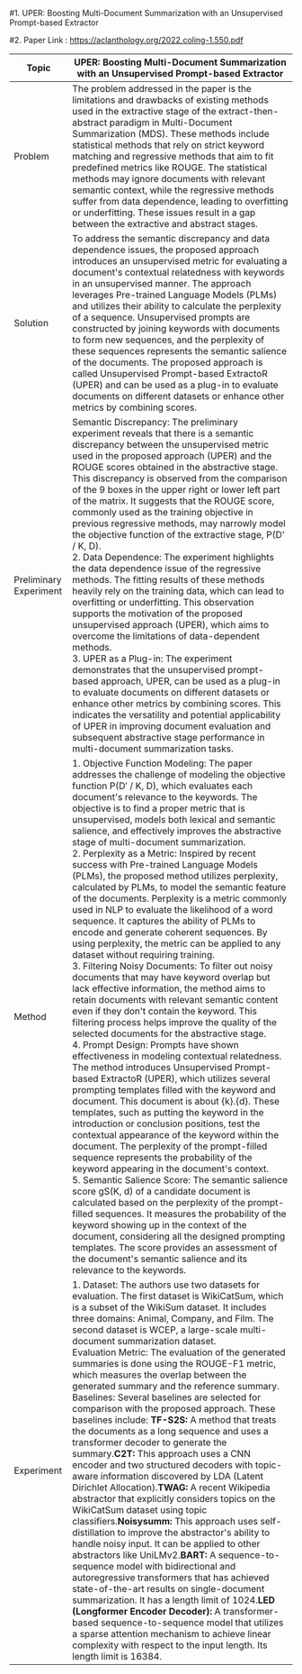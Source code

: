 #1. UPER: Boosting Multi-Document Summarization with an Unsupervised Prompt-based Extractor

#2. Paper Link : https://aclanthology.org/2022.coling-1.550.pdf

| Topic | UPER: Boosting Multi-Document Summarization with an Unsupervised Prompt-based Extractor |
| ---------------| --------------------------- |
| Problem | The problem addressed in the paper is the limitations and drawbacks of existing methods used in the extractive stage of the extract-then-abstract paradigm in Multi-Document Summarization (MDS). These methods include statistical methods that rely on strict keyword matching and regressive methods that aim to fit predefined metrics like ROUGE. The statistical methods may ignore documents with relevant semantic context, while the regressive methods suffer from data dependence, leading to overfitting or underfitting. These issues result in a gap between the extractive and abstract stages. |
|Solution|To address the semantic discrepancy and data dependence issues, the proposed approach introduces an unsupervised metric for evaluating a document's contextual relatedness with keywords in an unsupervised manner. The approach leverages Pre-trained Language Models (PLMs) and utilizes their ability to calculate the perplexity of a sequence. Unsupervised prompts are constructed by joining keywords with documents to form new sequences, and the perplexity of these sequences represents the semantic salience of the documents. The proposed approach is called Unsupervised Prompt-based ExtractoR (UPER) and can be used as a plug-in to evaluate documents on different datasets or enhance other metrics by combining scores. |
|Preliminary Experiment|Semantic Discrepancy: The preliminary experiment reveals that there is a semantic discrepancy between the unsupervised metric used in the proposed approach (UPER) and the ROUGE scores obtained in the abstractive stage. This discrepancy is observed from the comparison of the 9 boxes in the upper right or lower left part of the matrix. It suggests that the ROUGE score, commonly used as the training objective in previous regressive methods, may narrowly model the objective function of the extractive stage, P(D' / K, D). <br /> 2. Data Dependence: The experiment highlights the data dependence issue of the regressive methods. The fitting results of these methods heavily rely on the training data, which can lead to overfitting or underfitting. This observation supports the motivation of the proposed unsupervised approach (UPER), which aims to overcome the limitations of data-dependent methods.<br /> 3. UPER as a Plug-in: The experiment demonstrates that the unsupervised prompt-based approach, UPER, can be used as a plug-in to evaluate documents on different datasets or enhance other metrics by combining scores. This indicates the versatility and potential applicability of UPER in improving document evaluation and subsequent abstractive stage performance in multi-document summarization tasks.|
| Method | 1. Objective Function Modeling: The paper addresses the challenge of modeling the objective function P(D′ / K, D), which evaluates each document's relevance to the keywords. The objective is to find a proper metric that is unsupervised, models both lexical and semantic salience, and effectively improves the abstractive stage of multi-document summarization. <br /> 2. Perplexity as a Metric: Inspired by recent success with Pre-trained Language Models (PLMs), the proposed method utilizes perplexity, calculated by PLMs, to model the semantic feature of the documents. Perplexity is a metric commonly used in NLP to evaluate the likelihood of a word sequence. It captures the ability of PLMs to encode and generate coherent sequences. By using perplexity, the metric can be applied to any dataset without requiring training. <br />3. Filtering Noisy Documents: To filter out noisy documents that may have keyword overlap but lack effective information, the method aims to retain documents with relevant semantic content even if they don't contain the keyword. This filtering process helps improve the quality of the selected documents for the abstractive stage.<br /> 4. Prompt Design: Prompts have shown effectiveness in modeling contextual relatedness. The method introduces Unsupervised Prompt-based ExtractoR (UPER), which utilizes several prompting templates filled with the keyword and document. This document is about {k}.{d}. These templates, such as putting the keyword in the introduction or conclusion positions, test the contextual appearance of the keyword within the document. The perplexity of the prompt-filled sequence represents the probability of the keyword appearing in the document's context. <br /> 5. Semantic Salience Score: The semantic salience score gS(K, d) of a candidate document is calculated based on the perplexity of the prompt-filled sequences. It measures the probability of the keyword showing up in the context of the document, considering all the designed prompting templates. The score provides an assessment of the document's semantic salience and its relevance to the keywords. |
|Experiment|1. Dataset: The authors use two datasets for evaluation. The first dataset is WikiCatSum, which is a subset of the WikiSum dataset. It includes three domains: Animal, Company, and Film. The second dataset is WCEP, a large-scale multi-document summarization dataset.<br />Evaluation Metric: The evaluation of the generated summaries is done using the ROUGE-F1 metric, which measures the overlap between the generated summary and the reference summary.<br />Baselines: Several baselines are selected for comparison with the proposed approach. These baselines include: <strong>TF-S2S:</strong> A method that treats the documents as a long sequence and uses a transformer decoder to generate the summary.<strong>C2T:</strong> This approach uses a CNN encoder and two structured decoders with topic-aware information discovered by LDA (Latent Dirichlet Allocation).<strong>TWAG:</strong> A recent Wikipedia abstractor that explicitly considers topics on the WikiCatSum dataset using topic classifiers.<strong>Noisysumm:</strong> This approach uses self-distillation to improve the abstractor's ability to handle noisy input. It can be applied to other abstractors like UniLMv2.<strong>BART:</strong> A sequence-to-sequence model with bidirectional and autoregressive transformers that has achieved state-of-the-art results on single-document summarization. It has a length limit of 1024.<strong>LED (Longformer Encoder Decoder):</strong> A transformer-based sequence-to-sequence model that utilizes a sparse attention mechanism to achieve linear complexity with respect to the input length. Its length limit is 16384.|